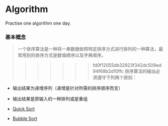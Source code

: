 # Algorithm
Practise one algorithm one day.

### 基本概念
>一个排序算法是一种将一串数据依照特定排序方式进行排列的一种算法，最常用到的排序方式是数值顺序以及字典顺序。    
>>>>>>> fd0f12055db32923f342dc509ed94f68b2d10ffc
排序算法的输出必须遵守下列两个原则：
* 输出结果为递增序列（递增是针对所需的排序顺序而言）
* 输出结果是原输入的一种排列或是重组


* [Quick Sort](https://github.com/ThreeBearsDan/Algorithm/tree/master/quicksort)
* [Bubble Sort](https://github.com/ThreeBearsDan/Algorithm/tree/master/bubblesort)

